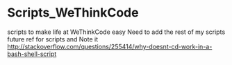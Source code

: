 # Scripts_WeThinkCode
scripts to make life at WeThinkCode easy
Need to add the rest of my scripts
future ref for scripts and Note it
http://stackoverflow.com/questions/255414/why-doesnt-cd-work-in-a-bash-shell-script
